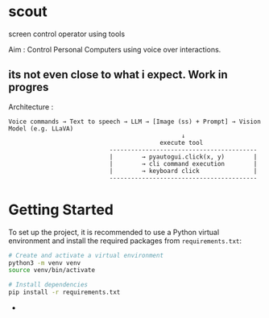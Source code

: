 # scout
screen control operator using tools

Aim : Control Personal Computers using voice over interactions.

## its not even close to what i expect. Work in progres

Architecture : 


```        
Voice commands → Text to speech → LLM → [Image (ss) + Prompt] → Vision Model (e.g. LLaVA)
                                                ↓
                                          execute tool
                            -----------------------------------------
                            |        → pyautogui.click(x, y)        |
                            |        → cli command execution        |
                            |        → keyboard click               |      
                            -----------------------------------------
```


# Getting Started

To set up the project, it is recommended to use a Python virtual environment and install the required packages from `requirements.txt`:

```bash
# Create and activate a virtual environment
python3 -m venv venv
source venv/bin/activate

# Install dependencies
pip install -r requirements.txt
```
-
